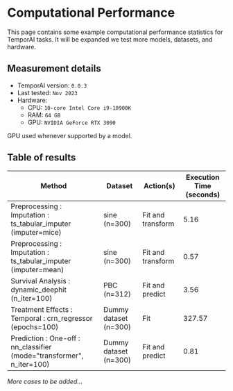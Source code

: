 # Computational Performance
This page contains some example computational performance statistics for TemporAI tasks. It will be expanded we test more models, datasets, and hardware.



## Measurement details
- TemporAI version: `0.0.3`
- Last tested: `Nov 2023`
- Hardware:
    - CPU: `10-core Intel Core i9-10900K`
    - RAM: `64 GB`
    - GPU: `NVIDIA GeForce RTX 3090`

GPU used whenever supported by a model.



## Table of results
| Method | Dataset | Action(s) | Execution Time (seconds) |
|------|------|------|------------------------|
| Preprocessing : Imputation : ts_tabular_imputer (imputer=mice)  |  sine (n=300)  |  Fit and transform | 5.16 |
| Preprocessing : Imputation : ts_tabular_imputer (imputer=mean)  |  sine (n=300)  |  Fit and transform | 0.57 |
| Survival Analysis : dynamic_deephit (n_iter=100)  |  PBC (n=312)  |  Fit and predict | 3.56 |
| Treatment Effects : Temporal : crn_regressor (epochs=100)  |  Dummy dataset (n=300)  |  Fit | 327.57 |
| Prediction : One-off : nn_classifier (mode="transformer", n_iter=100)  |  Dummy dataset (n=300)  |  Fit and predict | 0.81 |

*More cases to be added...*
